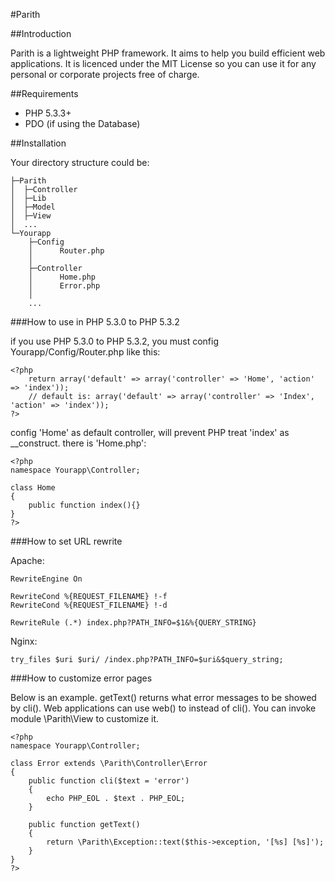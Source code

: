 #Parith

##Introduction

Parith is a lightweight PHP framework. It aims to help you build efficient web applications.
It is licenced under the MIT License so you can use it for any personal or corporate projects free of charge.

##Requirements

* PHP 5.3.3+
* PDO (if using the Database)

##Installation

Your directory structure could be:

    ├─Parith
    │  ├─Controller
    │  ├─Lib
    │  ├─Model
    │  ├─View
    │  ...
    └─Yourapp
        ├─Config
        │      Router.php
        │
        ├─Controller
        │      Home.php
        │      Error.php
        │
        ...

###How to use in PHP 5.3.0 to PHP 5.3.2

if you use PHP 5.3.0 to PHP 5.3.2, you must config Yourapp/Config/Router.php like this:

    <?php
        return array('default' => array('controller' => 'Home', 'action' => 'index'));
        // default is: array('default' => array('controller' => 'Index', 'action' => 'index'));
    ?>

config 'Home' as default controller, will prevent PHP treat 'index' as __construct. there is 'Home.php':

    <?php
    namespace Yourapp\Controller;
    
    class Home
    {
        public function index(){}
    }
    ?>

###How to set URL rewrite

Apache:

    RewriteEngine On

    RewriteCond %{REQUEST_FILENAME} !-f
    RewriteCond %{REQUEST_FILENAME} !-d

    RewriteRule (.*) index.php?PATH_INFO=$1&%{QUERY_STRING}

Nginx:

    try_files $uri $uri/ /index.php?PATH_INFO=$uri&$query_string;

###How to customize error pages

Below is an example. getText() returns what error messages to be showed by cli().
Web applications can use web() to instead of cli(). You can invoke module \Parith\View to customize it.

    <?php
    namespace Yourapp\Controller;

    class Error extends \Parith\Controller\Error
    {
        public function cli($text = 'error')
        {
            echo PHP_EOL . $text . PHP_EOL;
        }

        public function getText()
        {
            return \Parith\Exception::text($this->exception, '[%s] [%s]');
        }
    }
    ?>

